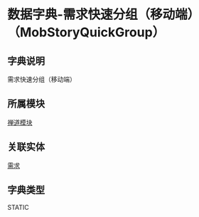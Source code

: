 # 数据字典-需求快速分组（移动端）（MobStoryQuickGroup）
## 字典说明
需求快速分组（移动端）

## 所属模块
[禅道模块](../module/zentao)

## 关联实体
[需求](../module/zentao/Story)

## 字典类型
STATIC



